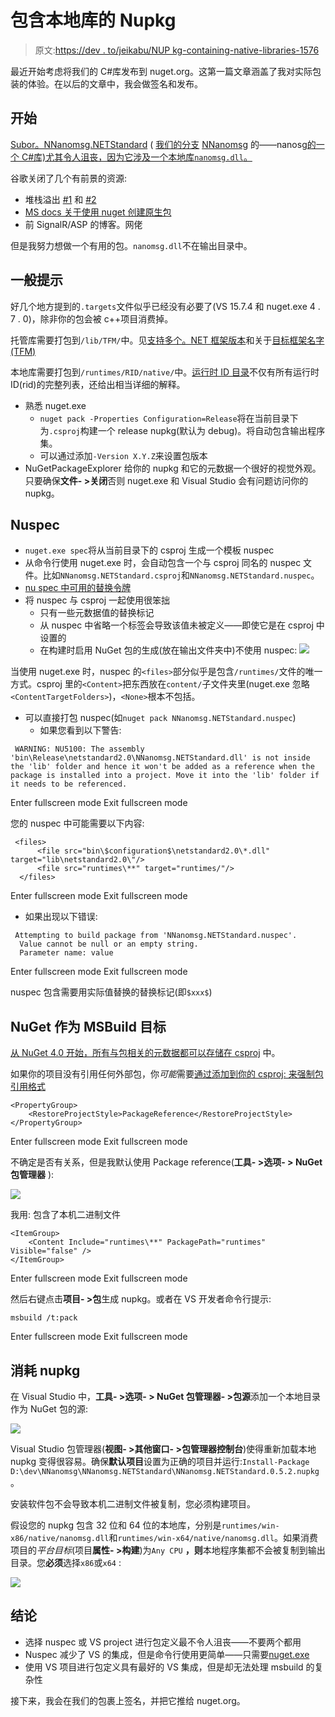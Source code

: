 # 包含本地库的 Nupkg

> 原文:[https://dev . to/jeikabu/NUP kg-containing-native-libraries-1576](https://dev.to/jeikabu/nupkg-containing-native-libraries-1576)

最近开始考虑将我们的 C#库发布到 nuget.org。这第一篇文章涵盖了我对实际包装的体验。在以后的文章中，我会做签名和发布。

## 开始

[Subor。NNanomsg.NETStandard](https://www.nuget.org/packages/Subor.NNanomsg.NETStandard/) ( [我们的分支](https://github.com/zplus/NNanomsg) [NNanomsg](https://github.com/mhowlett/NNanomsg) 的——nanosg[的一个 C#库)尤其令人沮丧，因为它涉及一个本地库`nanomsg.dll`。](https://nanomsg.org/)

谷歌关闭了几个有前景的资源:

*   堆栈溢出 [#1](https://stackoverflow.com/questions/19478775/add-native-files-from-nuget-package-to-project-output-directory) 和 [#2](https://stackoverflow.com/questions/40104838/automatic-native-and-managed-dlls-extracting-from-nuget-package)
*   [MS docs 关于使用 nuget 创建原生包](https://docs.microsoft.com/en-us/nuget/create-packages/native-packages)
*   前 SignalR/ASP 的博客。网佬

但是我努力想做一个有用的包。`nanomsg.dll`不在输出目录中。

## 一般提示

好几个地方提到的`.targets`文件似乎已经没有必要了(VS 15.7.4 和 nuget.exe 4 . 7 . 0)，除非你的包会被 c++项目消费掉。

托管库需要打包到`/lib/TFM/`中。见[支持多个。NET 框架版本](https://docs.microsoft.com/en-us/nuget/create-packages/supporting-multiple-target-frameworks)和关于[目标框架名字(TFM)](https://docs.microsoft.com/en-us/nuget/reference/target-frameworks#supported-frameworks)

本地库需要打包到`/runtimes/RID/native/`中。[运行时 ID 目录](https://docs.microsoft.com/en-us/dotnet/core/rid-catalog)不仅有所有运行时 ID(rid)的完整列表，还给出相当详细的解释。

*   熟悉 nuget.exe
    *   `nuget pack -Properties Configuration=Release`将在当前目录下为`.csproj`构建一个 release nupkg(默认为 debug)。将自动包含输出程序集。
    *   可以通过添加`-Version X.Y.Z`来设置包版本
*   NuGetPackageExplorer 给你的 nupkg 和它的元数据一个很好的视觉外观。只要确保**文件- >关闭**否则 nuget.exe 和 Visual Studio 会有问题访问你的 nupkg。

## Nuspec

*   `nuget.exe spec`将从当前目录下的 csproj 生成一个模板 nuspec
*   从命令行使用 nuget.exe 时，会自动包含一个与 csproj 同名的 nuspec 文件。比如`NNanomsg.NETStandard.csproj`和`NNanomsg.NETStandard.nuspec`。
*   [nu spec 中可用的替换令牌](https://docs.microsoft.com/en-us/nuget/reference/nuspec#replacement-tokens)
*   将 nuspec 与 csproj 一起使用很笨拙
    *   只有一些元数据值的替换标记
    *   从 nuspec 中省略一个标签会导致该值未被定义——即使它是在 csproj 中设置的
    *   在构建时启用 NuGet 包的生成(放在输出文件夹中)不使用 nuspec: ![](../Images/b53a58e9c813f430f95e0e5a1d8047c9.png)

当使用 nuget.exe 时，nuspec 的`<files>`部分似乎是包含`/runtimes/`文件的唯一方式。csproj 里的`<Content>`把东西放在`content/`子文件夹里(nuget.exe 忽略`<ContentTargetFolders>`)，`<None>`根本不包括。

*   可以直接打包 nuspec(如`nuget pack NNanomsg.NETStandard.nuspec`)
    *   如果您看到以下警告:

```
 WARNING: NU5100: The assembly 'bin\Release\netstandard2.0\NNanomsg.NETStandard.dll' is not inside the 'lib' folder and hence it won't be added as a reference when the package is installed into a project. Move it into the 'lib' folder if it needs to be referenced. 
```

Enter fullscreen mode Exit fullscreen mode

您的 nuspec 中可能需要以下内容:

```
 <files>
      <file src="bin\$configuration$\netstandard2.0\*.dll" target="lib\netstandard2.0\"/>
      <file src="runtimes\**" target="runtimes/"/>
  </files> 
```

Enter fullscreen mode Exit fullscreen mode

*   如果出现以下错误:

```
 Attempting to build package from 'NNanomsg.NETStandard.nuspec'.
  Value cannot be null or an empty string.
  Parameter name: value 
```

Enter fullscreen mode Exit fullscreen mode

nuspec 包含需要用实际值替换的替换标记(即`$xxx$`)

## NuGet 作为 MSBuild 目标

[从 NuGet 4.0 开始，所有与包相关的元数据都可以存储在 csproj](https://docs.microsoft.com/en-us/nuget/reference/msbuild-targets) 中。

如果你的项目没有引用任何外部包，你*可能*需要[通过添加到你的 csproj:
来强制包引用格式](https://docs.microsoft.com/en-us/nuget/consume-packages/package-references-in-project-files#using-packagereference-for-a-project-with-no-packagereferences)

```
<PropertyGroup>
    <RestoreProjectStyle>PackageReference</RestoreProjectStyle>
</PropertyGroup> 
```

Enter fullscreen mode Exit fullscreen mode

不确定是否有关系，但是我默认使用 Package reference(**工具- >选项- > NuGet 包管理器** ):

[![](../Images/454b64f5334db739bf32a44064dd35a3.png)](https://res.cloudinary.com/practicaldev/image/fetch/s----4JRHEG--/c_limit%2Cf_auto%2Cfl_progressive%2Cq_auto%2Cw_880/https://rendered-obsolete.github.io/assets/vs_options_nuget_package_management.png)

我用:
包含了本机二进制文件

```
<ItemGroup>
    <Content Include="runtimes\**" PackagePath="runtimes" Visible="false" />
</ItemGroup> 
```

Enter fullscreen mode Exit fullscreen mode

然后右键点击**项目- >包**生成 nupkg。或者在 VS 开发者命令行提示:

```
msbuild /t:pack 
```

Enter fullscreen mode Exit fullscreen mode

## 消耗 nupkg

在 Visual Studio 中，**工具- >选项- > NuGet 包管理器- >包源**添加一个本地目录作为 NuGet 包的源:

[![](../Images/b0b02b4939b93be45c3207b23c39fcba.png)](https://res.cloudinary.com/practicaldev/image/fetch/s--SD5fQ96f--/c_limit%2Cf_auto%2Cfl_progressive%2Cq_auto%2Cw_880/https://rendered-obsolete.github.io/assets/vs_options_package_source.png)

Visual Studio 包管理器(**视图- >其他窗口- >包管理器控制台**)使得重新加载本地 nupkg 变得很容易。确保**默认项目**设置为正确的项目并运行:`Install-Package D:\dev\NNanomsg\NNanomsg.NETStandard\NNanomsg.NETStandard.0.5.2.nupkg`。

安装软件包不会导致本机二进制文件被复制，您必须构建项目。

假设您的 nupkg 包含 32 位和 64 位的本地库，分别是`runtimes/win-x86/native/nanomsg.dll`和`runtimes/win-x64/native/nanomsg.dll`。如果消费项目的*平台目标*(项目**属性- >构建**)为`Any CPU` **，则**本地程序集都不会被复制到输出目录。您**必须**选择`x86`或`x64` :

[![](../Images/765aaad5f841ded59be9801c23d3e88e.png)](https://res.cloudinary.com/practicaldev/image/fetch/s--n9eEIUXn--/c_limit%2Cf_auto%2Cfl_progressive%2Cq_auto%2Cw_880/https://rendered-obsolete.github.io/assets/vs_project_properties_platform_target.png)

## 结论

*   选择 nuspec 或 VS project 进行包定义最不令人沮丧——不要两个都用
*   Nuspec 减少了 VS 的集成，但是命令行使用更简单——只需要[nuget.exe](https://www.nuget.org/downloads)
*   使用 VS 项目进行包定义具有最好的 VS 集成，但是却无法处理 msbuild 的复杂性

接下来，我会在我们的包裹上签名，并把它推给 nuget.org。